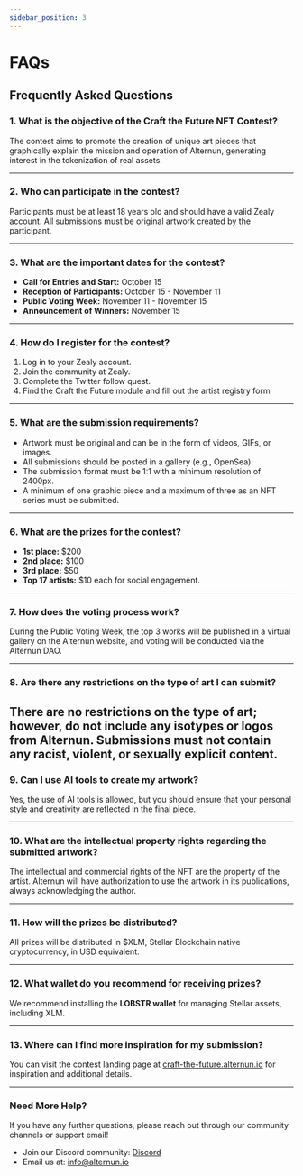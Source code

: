 ```yaml
---
sidebar_position: 3
---
```


# FAQs

## Frequently Asked Questions 

### 1. What is the objective of the Craft the Future NFT Contest?
The contest aims to promote the creation of unique art pieces that graphically explain the mission and operation of Alternun, generating interest in the tokenization of real assets.

---

### 2. Who can participate in the contest?
Participants must be at least 18 years old and should have a valid Zealy account. All submissions must be original artwork created by the participant.

---

### 3. What are the important dates for the contest?
- **Call for Entries and Start:** October 15
- **Reception of Participants:** October 15 - November 11
- **Public Voting Week:** November 11 - November 15
- **Announcement of Winners:** November 15

---

### 4. How do I register for the contest?
1. Log in to your Zealy account.
2. Join the community at Zealy.
3. Complete the Twitter follow quest.
4. Find the Craft the Future module and fill out the artist registry form
   
---

### 5. What are the submission requirements?
- Artwork must be original and can be in the form of videos, GIFs, or images.
- All submissions should be posted in a gallery (e.g., OpenSea).
- The submission format must be 1:1 with a minimum resolution of 2400px.
- A minimum of one graphic piece and a maximum of three as an NFT series must be submitted.

---
### 6. What are the prizes for the contest?
- **1st place:** $200
- **2nd place:** $100
- **3rd place:** $50
- **Top 17 artists:** $10 each for social engagement.

---

### 7. How does the voting process work?
During the Public Voting Week, the top 3 works will be published in a virtual gallery on the Alternun website, and voting will be conducted via the Alternun DAO.

---

### 8. Are there any restrictions on the type of art I can submit?
There are no restrictions on the type of art; however, do not include any isotypes or logos from Alternun. Submissions must not contain any racist, violent, or sexually explicit content.
---

### 9. Can I use AI tools to create my artwork?
Yes, the use of AI tools is allowed, but you should ensure that your personal style and creativity are reflected in the final piece.

---

### 10. What are the intellectual property rights regarding the submitted artwork?
The intellectual and commercial rights of the NFT are the property of the artist. Alternun will have authorization to use the artwork in its publications, always acknowledging the author.

---

### 11. How will the prizes be distributed?
All prizes will be distributed in $XLM, Stellar Blockchain native cryptocurrency, in USD equivalent.

---

### 12. What wallet do you recommend for receiving prizes?
We recommend installing the **LOBSTR wallet** for managing Stellar assets, including XLM.

---

### 13. Where can I find more inspiration for my submission?
You can visit the contest landing page at [craft-the-future.alternun.io](https://craft-the-future.alternun.io) for inspiration and additional details.

---

### Need More Help?
If you have any further questions, please reach out through our community channels or support email! 
- Join our Discord community: [Discord](https://discord.gg/E7e6w39H)
- Email us at: [info@alternun.io](mailto:info@alternun.io)
